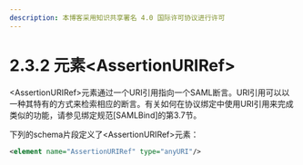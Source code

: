 ```yaml
---
description: 本博客采用知识共享署名 4.0 国际许可协议进行许可
---
```


# 2.3.2 元素\<AssertionURIRef>

\<AssertionURIRef>元素通过一个URI引用指向一个SAML断言。URI引用可以以一种其特有的方式来检索相应的断言。有关如何在协议绑定中使用URI引用来完成类似的功能，请参见绑定规范\[SAMLBind]的第3.7节。

下列的schema片段定义了\<AssertionURIRef>元素：

```xml
<element name="AssertionURIRef" type="anyURI"/>
```
